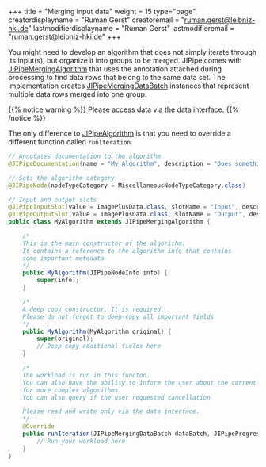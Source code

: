 +++
title = "Merging input data"
weight = 15
type="page"
creatordisplayname = "Ruman Gerst"
creatoremail = "ruman.gerst@leibniz-hki.de"
lastmodifierdisplayname = "Ruman Gerst"
lastmodifieremail = "ruman.gerst@leibniz-hki.de"
+++

You might need to develop an algorithm that does not simply iterate through its input(s),
but organize it into groups to be merged.
JIPipe comes with [JIPipeMergingAlgorithm](/apidocs/org/hkijena/jipipe/api/nodes/JIPipeMergingAlgorithm.html) that uses the annotation attached during processing to find data rows that belong to the same data set. The implementation creates [JIPipeMergingDataBatch](/apidocs/org/hkijena/jipipe/api/nodes/JIPipeMergingDataBatch.html) instances that represent multiple data rows merged into one group.

{{% notice warning %}}
Please access data via the data interface.
{{% /notice %}}

The only difference to [JIPipeAlgorithm](/apidocs/org/hkijena/jipipe/api/nodes/JIPipeAlgorithm.html) is that you need to override a different function called `runIteration`.

```java
// Annotates documentation to the algorithm
@JIPipeDocumentation(name = "My Algorithm", description = "Does something")

// Sets the algorithm category
@JIPipeNode(nodeTypeCategory = MiscellaneousNodeTypeCategory.class)

// Input and output slots
@JIPipeInputSlot(value = ImagePlusData.class, slotName = "Input", description="The input", autoCreate = true)
@JIPipeOutputSlot(value = ImagePlusData.class, slotName = "Output", description="The output", autoCreate = true)
public class MyAlgorithm extends JIPipeMergingAlgorithm {

    /*
    This is the main constructor of the algorithm.
    It contains a reference to the algorithm info that contains
    some important metadata
    */
    public MyAlgorithm(JIPipeNodeInfo info) {
        super(info);
    }

    /*
    A deep copy constructor. It is required.
    Please do not forget to deep-copy all important fields
    */
    public MyAlgorithm(MyAlgorithm original) {
        super(original);
        // Deep-copy additional fields here
    }

    /*
    The workload is run in this functon.
    You can also have the ability to inform the user about the current algorithm status
    for more complex algorithms.
    You can also query if the user requested cancellation

    Please read and write only via the data interface.
    */
    @Override
    public runIteration(JIPipeMergingDataBatch dataBatch, JIPipeProgressInfo progress) {
        // Run your workload here
    }
}
```
